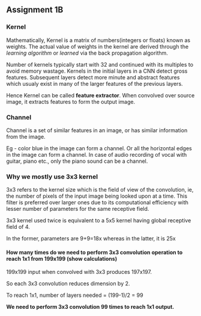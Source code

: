 ## Assignment 1B

### Kernel

Mathematically, Kernel is a matrix of numbers(integers or floats) known as weights. The actual 
value of weights in the kernel are derived through the *learning algorithm* or *learned* via 
the back propagation algorithm.

Number of kernels typically start with 32 and continued with its multiples to avoid memory wastage. Kernels in the initial layers in a CNN detect gross features. Subsequent layers detect more minute and abstract features which usualy exist in many of the larger features of the previous layers.

Hence Kernel can be called **feature extractor**. When convolved over source image, it extracts features to form the output image.




### Channel

Channel is a set of similar features in an image, or has similar information from the image. 

Eg - color blue in the image can form a channel. Or all the horizontal edges in the image can form a channel. In case of audio recording of vocal with guitar, piano etc., only the piano sound can be a channel.





### Why we mostly use 3x3 kernel

3x3 refers to the kernel size which is the field of view of the convolution, ie, the number of pixels of the input image being looked upon at a time. This filter is preferred over larger ones due to its computational efficiency with lesser number of parameters for the same receptive field.

3x3 kernel used twice is equivalent to a 5x5 kernel having global receptive field of 4.

In the former, parameters are 9+9=18x whereas in the latter, it is 25x



#### How many times do we need to perform 3x3 convolution operation to reach 1x1 from 199x199 (show calculations)

199x199 input when convolved with 3x3 produces 197x197. 

So each 3x3 convolution reduces dimension by 2.

To reach 1x1, number of layers needed = (199-1)/2 = 99

**We need to perform 3x3 convolution 99 times to reach 1x1 output.**
